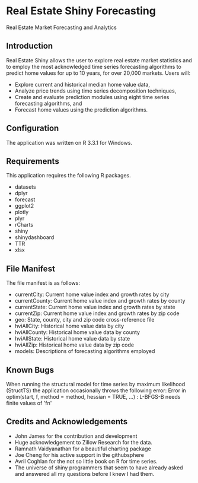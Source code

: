 # Real Estate Shiny Forecasting
Real Estate Market Forecasting and Analytics

## Introduction
Real Estate Shiny allows the user to explore real estate market statistics and to employ the most acknowledged time series 
forecasting algorithms to predict home values for up to 10 years, for over 20,000 markets.  Users will:

* Explore current and historical median home value data,
* Analyze price trends using time series decomposition techniques,
*	Create and evaluate prediction modules using eight time series forecasting algorithms, and 
*	Forecast home values using the prediction algorithms.

## Configuration 
The application was written on R 3.3.1 for Windows.

## Requirements 
This application requires the following R packages.
*	datasets
*	dplyr
*	forecast
*	ggplot2
*	plotly
*	plyr
*	rCharts
*	shiny
*	shinydashboard
*	TTR
*	xlsx
	
## File Manifest
The file manifest is as follows:
* currentCity: Current home value index and growth rates by city 
* currentCounty: Current home value index and growth rates by county
* currentState:  Current home value index and growth rates by state
* currentZip: Current home value index and growth rates by zip code
* geo: State, county, city and zip code cross-reference file
* hviAllCity: Historical home value data by city
* hviAllCounty: Historical home value data by county
* hviAllState: Historical home value data by state
* hviAllZip: Historical home value data by zip code
* models: Descriptions of forecasting algorithms employed

## Known Bugs
When running the structural model for time series by maximum likelihood (StructTS) the application occasionally throws the following error:
Error in optim(start, f, method = method, hessian = TRUE, ...) :    L-BFGS-B needs finite values of 'fn'

## Credits and Acknowledgements
* John James for the contribution and development
* Huge acknowledgement to Zillow Research for the data.
* Ramnath Vaidyanathan  for a beautiful charting package
* Joe Cheng for his active support in the githubsphere
* Avril Coghlan for the not so little book on R for time series.
* The universe of shiny programmers that seem to have already asked and answered all my questions before I knew I had them.
